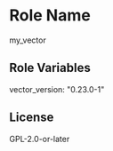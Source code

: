 Role Name
=========

my_vector

Role Variables
--------------

vector_version: "0.23.0-1"

License
-------
GPL-2.0-or-later
